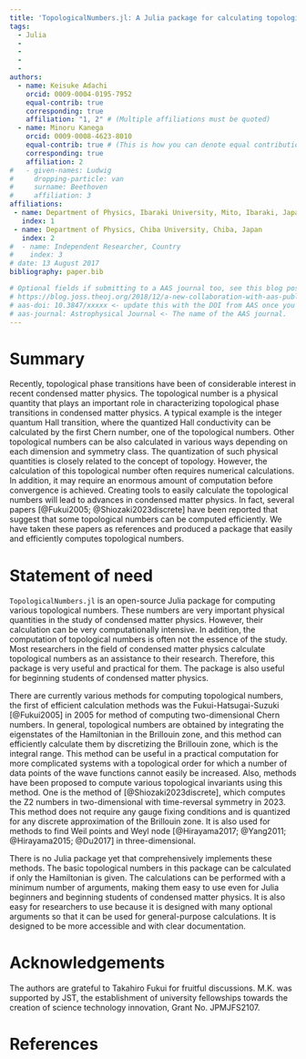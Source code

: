 ```yaml
---
title: 'TopologicalNumbers.jl: A Julia package for calculating topological numbers'
tags:
  - Julia
  - 
  - 
  - 
  - 
authors:
  - name: Keisuke Adachi
    orcid: 0009-0004-0195-7952
    equal-contrib: true
    corresponding: true
    affiliation: "1, 2" # (Multiple affiliations must be quoted)
  - name: Minoru Kanega
    orcid: 0009-0008-4623-8010
    equal-contrib: true # (This is how you can denote equal contributions between multiple authors)
    corresponding: true
    affiliation: 2
#   - given-names: Ludwig
#     dropping-particle: van
#     surname: Beethoven
#     affiliation: 3
affiliations:
 - name: Department of Physics, Ibaraki University, Mito, Ibaraki, Japan
   index: 1
 - name: Department of Physics, Chiba University, Chiba, Japan
   index: 2
#  - name: Independent Researcher, Country
#    index: 3
# date: 13 August 2017
bibliography: paper.bib

# Optional fields if submitting to a AAS journal too, see this blog post:
# https://blog.joss.theoj.org/2018/12/a-new-collaboration-with-aas-publishing
# aas-doi: 10.3847/xxxxx <- update this with the DOI from AAS once you know it.
# aas-journal: Astrophysical Journal <- The name of the AAS journal.
---
```


# Summary
Recently, topological phase transitions have been of considerable interest in recent condensed matter physics. The topological number is a physical quantity that plays an important role in characterizing topological phase transitions in condensed matter physics. A typical example is the integer quantum Hall transition, where the quantized Hall conductivity can be calculated by the first Chern number, one of the topological numbers. Other topological numbers can be also calculated in various ways depending on each dimension and symmetry class. The quantization of such physical quantities is closely related to the concept of topology. However, the calculation of this topological number often requires numerical calculations. In addition, it may require an enormous amount of computation before convergence is achieved. Creating tools to easily calculate the topological numbers will lead to advances in condensed matter physics. In fact, several papers [@Fukui2005; @Shiozaki2023discrete] have been reported that suggest that some topological numbers can be computed efficiently. We have taken these papers as references and produced a package that easily and efficiently computes topological numbers.


# Statement of need
`TopologicalNumbers.jl` is an open-source Julia package for computing various topological numbers. These numbers are very important physical quantities in the study of condensed matter physics. However, their calculation can be very computationally intensive. In addition, the computation of topological numbers is often not the essence of the study. Most researchers in the field of condensed matter physics calculate topological numbers as an assistance to their research. Therefore, this package is very useful and practical for them. The package is also useful for beginning students of condensed matter physics.

There are currently various methods for computing topological numbers, the first of efficient calculation methods was the Fukui-Hatsugai-Suzuki [@Fukui2005] in 2005 for method of computing two-dimensional Chern numbers. In general, topological numbers are obtained by integrating the eigenstates of the Hamiltonian in the Brillouin zone, and this method can efficiently calculate them by discretizing the Brillouin zone, which is the integral range. This method can be useful in a practical computation for more complicated systems with a topological order for which a number of data points of the wave functions cannot easily be increased. Also, methods have been proposed to compute various topological invariants using this method. One is the method of [@Shiozaki2023discrete], which computes the Z2 numbers in two-dimensional with time-reversal symmetry in 2023. This method does not require any gauge fixing conditions and is quantized for any discrete approximation of the Brillouin zone. It is also used for methods to find Weil points and Weyl node [@Hirayama2017; @Yang2011; @Hirayama2015; @Du2017] in three-dimensional.

There is no Julia package yet that comprehensively implements these methods. The basic topological numbers in this package can be calculated if only the Hamiltonian is given. The calculations can be performed with a minimum number of arguments, making them easy to use even for Julia beginners and beginning students of condensed matter physics. It is also easy for researchers to use because it is designed with many optional arguments so that it can be used for general-purpose calculations. It is designed to be more accessible and with clear documentation.



<!-- # State of the field -->



<!-- # Installation -->



<!-- # Example -->




# Acknowledgements
The authors are grateful to Takahiro Fukui for fruitful discussions.
M.K. was supported by JST, the establishment of university fellowships towards the creation of science technology innovation, Grant No. JPMJFS2107.


# References

